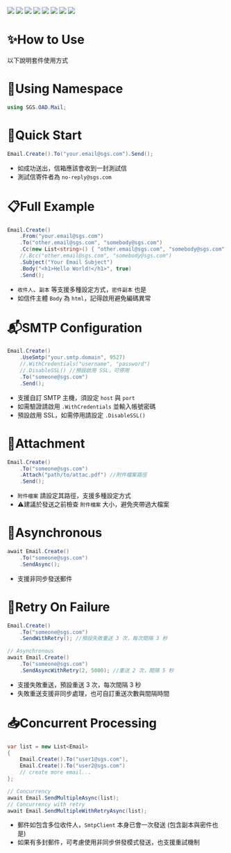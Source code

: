 ![](https://img.shields.io/badge/SGS-OAD-orange) 
![](https://img.shields.io/badge/package-Email%20Sender-purple) 
![](https://img.shields.io/badge/-4.7-3484D2?logo=dotnet)
![](https://img.shields.io/badge/-4.8-3484D2?logo=dotnet)
![](https://img.shields.io/badge/-Standard%202.0-056473?logo=dotnet)
![](https://img.shields.io/badge/-6-512BD4?logo=dotnet)
![](https://img.shields.io/badge/-8-512BD4?logo=dotnet)
![](https://img.shields.io/badge/-NuGet-004880?logo=nuget)

# ✨How to Use

以下說明套件使用方式

# 🌳Using Namespace

```csharp
using SGS.OAD.Mail;
```

# 🚀Quick Start

```csharp
Email.Create().To("your.email@sgs.com").Send();
```
- 如成功送出，信箱應該會收到一封測試信
- 測試信寄件者為 `no-reply@sgs.com`

# 📋Full Example

```csharp
Email.Create()
    .From("your.email@sgs.com")
    .To("other.email@sgs.com", "somebody@sgs.com")
    .Cc(new List<string>() { "other.email@sgs.com", "somebody@sgs.com" })
    //.Bcc("other.email@sgs.com", "somebody@sgs.com")
    .Subject("Your Email Subject")
    .Body("<h1>Hello World!</h1>", true)
    .Send();
```

- `收件人`、`副本` 等支援多種設定方式，`密件副本` 也是
- 如信件主體 `Body` 為 `html`，記得啟用避免編碼異常

# 📬SMTP Configuration

```csharp
Email.Create()
    .UseSmtp("your.smtp.domain", 9527)
    //.WithCredentials("username", "password")
    //.DisableSSL() //預設啟用 SSL，可停用
    .To("someone@sgs.com")
    .Send();
```

- 支援自訂 SMTP 主機，須設定 `host` 與 `port`
- 如需驗證請啟用 `.WithCredentials` 並輸入帳號密碼
- 預設啟用 SSL，如需停用請設定 `.DisableSSL()`

# 📎Attachment

```csharp
Email.Create()
    .To("someone@sgs.com")
    .Attach("path/to/attac.pdf") //附件檔案路徑
    .Send();
```

- `附件檔案` 請設定其路徑，支援多種設定方式
- ⚠️建議於發送之前檢查 `附件檔案` 大小，避免夾帶過大檔案

# 🔄Asynchronous

```csharp
await Email.Create()
    .To("someone@sgs.com")
    .SendAsync();
```

- 支援非同步發送郵件

# 🚨Retry On Failure

```csharp
Email.Create()
    .To("someone@sgs.com")
    .SendWithRetry(); //預設失敗重送 3 次，每次間隔 3 秒

// Asynchronous
await Email.Create()
    .To("someone@sgs.com")
    .SendAsyncWithRetry(2, 5000); //重送 2 次，間隔 5 秒
```

- 支援失敗重送，預設重送 3 次，每次間隔 3 秒
- 失敗重送支援非同步處理，也可自訂重送次數與間隔時間

# 📥Concurrent Processing

```csharp
var list = new List<Email>
{
    Email.Create().To("user1@sgs.com"),
    Email.Create().To("user2@sgs.com")
    // create more email...
};

// Concurrency
await Email.SendMultipleAsync(list);
// Concurrency with retry
await Email.SendMultipleWithRetryAsync(list);
```

- 郵件如包含多位收件人，`SmtpClient` 本身已會一次發送 (包含副本與密件也是)
- 如果有多封郵件，可考慮使用非同步併發模式發送，也支援重試機制